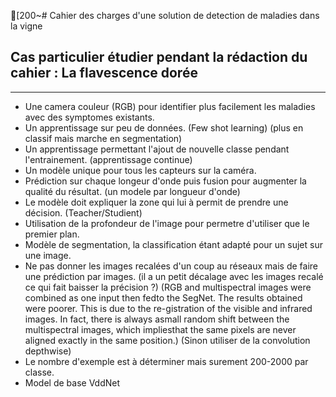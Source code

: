 [200~# Cahier des charges d'une solution de detection de maladies dans la vigne

## Cas particulier étudier pendant la rédaction du cahier : La flavescence dorée

-------------

- Une camera couleur (RGB) pour identifier plus facilement les maladies avec des symptomes existants.
- Un apprentissage sur peu de données. (Few shot learning) (plus en classif mais marche en segmentation)
- Un apprentissage permettant l'ajout de nouvelle classe pendant l'entrainement. (apprentissage continue)
- Un modèle unique pour tous les capteurs sur la caméra.
- Prédiction sur chaque longeur d'onde puis fusion pour augmenter la qualité du résultat. (un modele par longueur d'onde)
- Le modèle doit expliquer la zone qui lui à permit de prendre une décision. (Teacher/Studient)
- Utilisation de la profondeur de l'image pour permetre d'utiliser que le premier plan.
- Modèle de segmentation, la classification étant adapté pour un sujet sur une image.
- Ne pas donner les images recalées d'un coup au réseaux mais de faire une prédiction par images. (il a un petit décalage avec les images recalé ce qui fait baisser la précision ?) (RGB and multispectral images were combined as one input then fedto the SegNet. The results obtained were poorer. This is due to the re-gistration of the visible and infrared images. In fact, there is always asmall random shift between the multispectral images, which impliesthat the same pixels are never aligned exactly in the same position.) (Sinon utiliser de la convolution depthwise)
- Le nombre d'exemple est à déterminer mais surement 200-2000 par classe.
- Model de base VddNet
